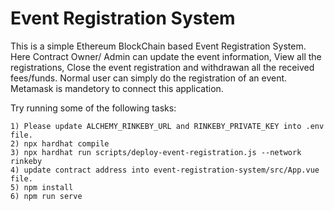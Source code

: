 # Event Registration System

This is a simple Ethereum BlockChain based Event Registration System. Here Contract Owner/ Admin can update the event information, View all the registrations, Close the event registration and withdrawan all the received fees/funds. Normal user can simply do the registration of an event.
Metamask is mandetory to connect this application.


Try running some of the following tasks:

```shell
1) Please update ALCHEMY_RINKEBY_URL and RINKEBY_PRIVATE_KEY into .env file.
2) npx hardhat compile
3) npx hardhat run scripts/deploy-event-registration.js --network rinkeby
4) update contract address into event-registration-system/src/App.vue file.
5) npm install
6) npm run serve
```
